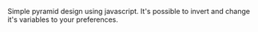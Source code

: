 Simple pyramid design using javascript. It's possible to invert and change it's variables to your preferences. 
